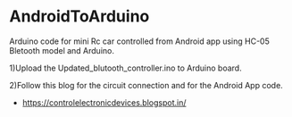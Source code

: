 # AndroidToArduino
Arduino code for mini Rc car controlled from Android app using HC-05 Bletooth model and Arduino.

1)Upload the Updated_blutooth_controller.ino to Arduino board.

2)Follow  this blog for the circuit connection and for the Android App code.
 - https://controlelectronicdevices.blogspot.in/
